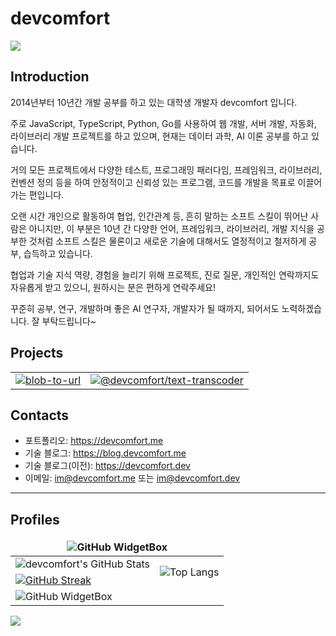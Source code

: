# devcomfort

![](https://komarev.com/ghpvc/?username=devcomfort&abbreviated=true)

## Introduction

2014년부터 10년간 개발 공부를 하고 있는 대학생 개발자 devcomfort 입니다.

주로 JavaScript, TypeScript, Python, Go를 사용하여 웹 개발, 서버 개발, 자동화, 라이브러리 개발 프로젝트를 하고 있으며, 현재는 데이터 과학, AI 이론 공부를 하고 있습니다.

거의 모든 프로젝트에서 다양한 테스트, 프로그래밍 패러다임, 프레임워크, 라이브러리, 컨벤션 정의 등을 하여 안정적이고 신뢰성 있는 프로그램, 코드를 개발을 목표로 이끌어가는 편입니다.

오랜 시간 개인으로 활동하여 협업, 인간관계 등, 흔히 말하는 소프트 스킬이 뛰어난 사람은 아니지만,
이 부분은 10년 간 다양한 언어, 프레임워크, 라이브러리, 개발 지식을 공부한 것처럼 소프트 스킬은 물론이고 새로운 기술에 대해서도 열정적이고 철저하게 공부, 습득하고 있습니다.

협업과 기술 지식 역량, 경험을 늘리기 위해 프로젝트, 진로 질문, 개인적인 연락까지도 자유롭게 받고 있으니, 원하시는 분은 편하게 연락주세요!

꾸준히 공부, 연구, 개발하며 좋은 AI 연구자, 개발자가 될 때까지, 되어서도 노력하겠습니다.
잘 부탁드립니다~

## Projects

<table style="border-collapse: collapse; border: none">
  <tbody>
    <tr style="border: none;">
      <td style="border: none;">
        <a href="https://github.com/devcomfort/blob-to-url">
          <img src="https://github-readme-stats.vercel.app/api/pin/?username=devcomfort&repo=blob-to-url" alt="blob-to-url" />
        </a>
      </td>
      <td style="border: none;">
        <a href="https://github.com/devcomfort/devcomfort-text-transcoder">
          <img src="https://github-readme-stats.vercel.app/api/pin/?username=devcomfort&repo=devcomfort-text-transcoder" alt="@devcomfort/text-transcoder" />
        </a>
      </td>
    </tr>
  </tbody>
</table>

## Contacts

- 포트폴리오: https://devcomfort.me
- 기술 블로그: https://blog.devcomfort.me
- 기술 블로그(이전): https://devcomfort.dev
- 이메일: [im@devcomfort.me](mailto:im@devcomfort.me) 또는 [im@devcomfort.dev](mailto:im@devcomfort.dev)

<hr />

## Profiles

<table style="border-collapse: collapse; border: none">
  <thead>
    <tr style="border: none;">
      <th style="border: none;" colspan='2'>
        <img src="https://github-widgetbox.vercel.app/api/profile?username=devcomfort&data=followers,repositories,stars,commits" alt="GitHub WidgetBox" />
      </th>
    </tr>
  </thead>
  <tbody>
    <tr style="border: none;">
      <td style="border: none;">
        <img src="https://github-readme-stats.vercel.app/api?username=devcomfort&show_icons=true" alt="devcomfort's GitHub Stats" />
      </td>
      <td style="border: none;" rowspan='2'>
        <img src="https://github-readme-stats.vercel.app/api/top-langs/?username=devcomfort&layout=pie" alt="Top Langs" />
      </td>
    </tr>
    <tr style="border: none;">
      <td style="border: none;">
        <a href="https://git.io/streak-stats"><img src="https://streak-stats.demolab.com?user=devcomfort&theme=transparent" alt="GitHub Streak" /></a>
      </td>
    </tr>
    <tr style="border: none;">
      <td style="border: none;" colspan='2'>
        <img src="https://github-widgetbox.vercel.app/api/skills?languages=js,ts,html,css,sass,bash,c,python,go,dart,rust,r,markdown,json&frameworks=svelte,next,express,windi,tailwind&libraries=tensorflow,babel,vite,recoil,redux&tools=git,github,npm,yarn,vercel,netlify,nodejs,prettier,nginx,aws,cloudflare,webpack,rollup&software=linux,windows,vscode,notion&includeNames=true" alt="GitHub WidgetBox" />
        <!-- puppeteer, tauri -->
      </td>
    </tr>
  </tbody>
</table>

<!-- YHYPE, GitHub 방문자 집계 서비스 -->
<!--https://yhype.me/github/profile-views  -->

![](https://hit.yhype.me/github/profile?user_id=38955618)
